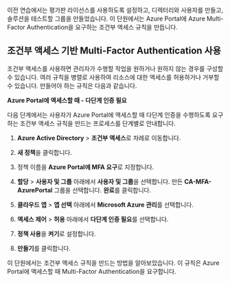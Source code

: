 이전 연습에서는 평가판 라이선스를 사용하도록 설정하고, 디렉터리와 사용자를 만들고, 솔루션을 테스트할 그룹을 만들었습니다. 이 단원에서는 Azure Portal에 Azure Multi-Factor Authentication을 요구하는 조건부 액세스 규칙을 만듭니다.

## <a name="enable-conditional-access-based-multi-factor-authentication"></a>조건부 액세스 기반 Multi-Factor Authentication 사용

조건부 액세스를 사용하면 관리자가 수행할 작업을 원하거나 원하지 않는 경우를 구성할 수 있습니다. 여러 규칙을 병렬로 사용하여 리소스에 대한 액세스를 허용하거나 거부할 수 있습니다. 만들어야 하는 규칙은 다음과 같습니다.

**Azure Portal에 액세스할 때 - 다단계 인증 필요**

다음 단계에서는 사용자가 Azure Portal에 액세스할 때 다단계 인증을 수행하도록 요구하는 조건부 액세스 규칙을 만드는 프로세스를 단계별로 안내합니다.

1. **Azure Active Directory** > **조건부 액세스**로 차례로 이동합니다.

1. **새 정책**을 클릭합니다.

1. 정책 이름을 **Azure Portal에 MFA 요구**로 지정합니다.

1. **할당** > **사용자 및 그룹** 아래에서 **사용자 및 그룹**을 선택합니다. 만든 **CA-MFA-AzurePortal** 그룹을 선택합니다. **완료**를 클릭합니다.

1. **클라우드 앱** > **앱 선택** 아래에서 **Microsoft Azure 관리**를 선택합니다.

1. **액세스 제어** > **허용** 아래에서 **다단계 인증 필요**를 선택합니다.

1. **정책 사용**을 **켜기**로 설정합니다.

1. **만들기**를 클릭합니다.

이 단원에서는 조건부 액세스 규칙을 만드는 방법을 알아보았습니다. 이 규칙은 Azure Portal에 액세스할 때 Multi-Factor Authentication을 요구합니다.